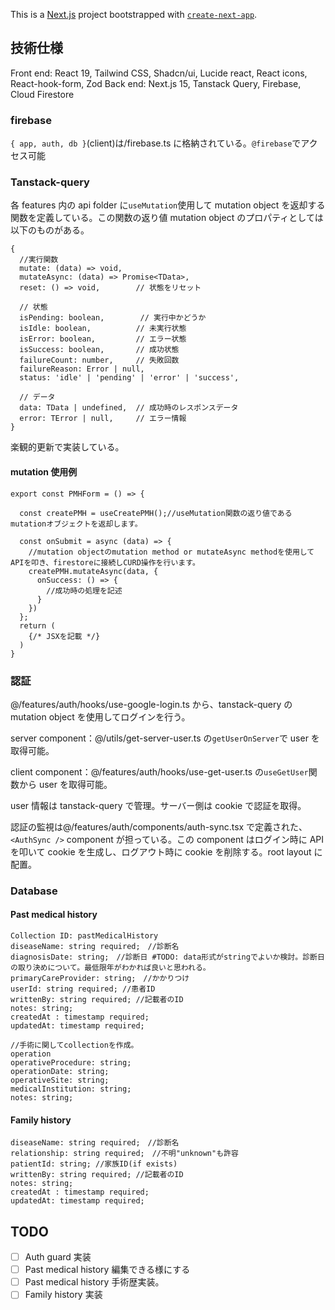 This is a [Next.js](https://nextjs.org) project bootstrapped with [`create-next-app`](https://nextjs.org/docs/app/api-reference/cli/create-next-app).

## 技術仕様

Front end: React 19, Tailwind CSS, Shadcn/ui, Lucide react, React icons, React-hook-form, Zod
Back end: Next.js 15, Tanstack Query, Firebase, Cloud Firestore

### firebase

`{ app, auth, db }`(client)は/firebase.ts に格納されている。`@firebase`でアクセス可能

### Tanstack-query

各 features 内の api folder に`useMutation`使用して mutation object を返却する関数を定義している。この関数の返り値 mutation object のプロパティとしては以下のものがある。

```
{
  //実行関数
  mutate: (data) => void,
  mutateAsync: (data) => Promise<TData>,
  reset: () => void,        // 状態をリセット

  // 状態
  isPending: boolean,        // 実行中かどうか
  isIdle: boolean,          // 未実行状態
  isError: boolean,         // エラー状態
  isSuccess: boolean,       // 成功状態
  failureCount: number,     // 失敗回数
  failureReason: Error | null,
  status: 'idle' | 'pending' | 'error' | 'success',

  // データ
  data: TData | undefined,  // 成功時のレスポンスデータ
  error: TError | null,     // エラー情報
}
```

楽観的更新で実装している。

#### mutation 使用例

```
export const PMHForm = () => {

  const createPMH = useCreatePMH();//useMutation関数の返り値であるmutationオブジェクトを返却します。

  const onSubmit = async (data) => {
    //mutation objectのmutation method or mutateAsync methodを使用してAPIを叩き、firestoreに接続しCURD操作を行います。
    createPMH.mutateAsync(data, {
      onSuccess: () => {
        //成功時の処理を記述
      }
    })
  };
  return (
    {/* JSXを記載 */}
  )
}
```

### 認証

@/features/auth/hooks/use-google-login.ts から、tanstack-query の mutation object を使用してログインを行う。

server component：@/utils/get-server-user.ts の`getUserOnServer`で user を取得可能。

client component：@/features/auth/hooks/use-get-user.ts の`useGetUser`関数から user を取得可能。

user 情報は tanstack-query で管理。サーバー側は cookie で認証を取得。

認証の監視は@/features/auth/components/auth-sync.tsx で定義された、`<AuthSync />` component が担っている。この component はログイン時に API を叩いて cookie を生成し、ログアウト時に cookie を削除する。root layout に配置。

### Database

#### Past medical history

```
Collection ID: pastMedicalHistory
diseaseName: string required;　//診断名
diagnosisDate: string;　//診断日 #TODO: data形式がstringでよいか検討。診断日の取り決めについて。最低限年がわかれば良いと思われる。
primaryCareProvider: string;　//かかりつけ
userId: string required; //患者ID
writtenBy: string required; //記載者のID
notes: string;
createdAt : timestamp required;
updatedAt: timestamp required;

//手術に関してcollectionを作成。
operation
operativeProcedure: string;
operationDate: string;
operativeSite: string;
medicalInstitution: string;
notes: string;
```

#### Family history

```
diseaseName: string required;　//診断名
relationship: string required;　//不明"unknown"も許容
patientId: string; //家族ID(if exists)
writtenBy: string required; //記載者のID
notes: string;
createdAt : timestamp required;
updatedAt: timestamp required;
```

## TODO

- [ ] Auth guard 実装
- [ ] Past medical history 編集できる様にする
- [ ] Past medical history 手術歴実装。
- [ ] Family history 実装
